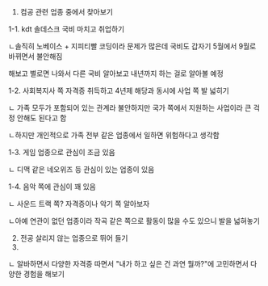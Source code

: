 
1. 컴공 관련 업종 중에서 찾아보기

1-1. kdt 솔데스크 국비 마치고 취업하기

ㄴ솔직히 노베이스 + 지피티빨 코딩이라 문제가 많은데 국비도 갑자기 5월에서 9월로 바뀌면서 불안해짐

해보고 별로면 나와서 다른 국비 알아보고 내년까지 하는 걸로 알아볼 예정


1-2. 사회복지사 쪽 자격증 취득하고 4년제 해당과 동시에 사업 쪽 발 넓히기

ㄴ 가족 모두가 포함되어 있는 관계라 불안하지만 국가 쪽에서 지원하는 사업이라 큰 걱정 안해도 된다고 함

ㄴ하지만 개인적으로 가족 전부 같은 업종에서 일하면 위험하다고 생각함


1-3. 게임 업종으로 관심이 조금 있음

ㄴ 디맥 같은 네오위즈 등 관심이 있는 업종이 있음


1-4. 음악 쪽에 관심이 꽤 있음

ㄴ 사운드 트랙 쪽? 자격증이나 악기 쪽 알아보자

ㄴ아예 연관이 없던 업종이라 작곡 같은 쪽으로 활동이 많을 수도 있으니 발을 넓혀놓기


2. 전공 살리지 않는 업종으로 뛰어 들기
3. 
ㄴ 알바하면서 다양한 자격증 따면서 "내가 하고 싶은 건 과연 뭘까?"에 고민하면서 다양한 경험을 해보기
